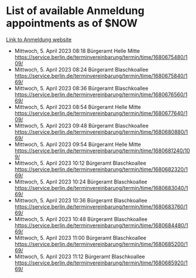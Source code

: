 # List of available Anmeldung appointments as of $NOW
[Link to Anmeldung website](https://service.berlin.de/terminvereinbarung/termin/tag.php?termin=1&anliegen[]=120686&dienstleisterlist=122210,122217,327316,122219,327312,122227,327314,122231,327346,122243,327348,122254,122252,329742,122260,329745,122262,329748,122271,327278,122273,327274,122277,327276,330436,122280,327294,122282,327290,122284,327292,122291,327270,122285,327266,122286,327264,122296,327268,150230,329760,122297,327286,122294,327284,122312,329763,122314,329775,122304,327330,122311,327334,122309,327332,317869,122281,327352,122279,329772,122283,122276,327324,122274,327326,122267,329766,122246,327318,122251,327320,122257,327322,122208,327298,122226,327300&herkunft=http%3A%2F%2Fservice.berlin.de%2Fdienstleistung%2F120686%2F)
- Mittwoch, 5. April 2023 08:18 Bürgeramt Helle Mitte https://service.berlin.de/terminvereinbarung/termin/time/1680675480/109/
- Mittwoch, 5. April 2023 08:24 Bürgeramt Blaschkoallee https://service.berlin.de/terminvereinbarung/termin/time/1680675840/169/
- Mittwoch, 5. April 2023 08:36 Bürgeramt Blaschkoallee https://service.berlin.de/terminvereinbarung/termin/time/1680676560/169/
- Mittwoch, 5. April 2023 08:54 Bürgeramt Helle Mitte https://service.berlin.de/terminvereinbarung/termin/time/1680677640/109/
- Mittwoch, 5. April 2023 09:48 Bürgeramt Blaschkoallee https://service.berlin.de/terminvereinbarung/termin/time/1680680880/169/
- Mittwoch, 5. April 2023 09:54 Bürgeramt Helle Mitte https://service.berlin.de/terminvereinbarung/termin/time/1680681240/109/
- Mittwoch, 5. April 2023 10:12 Bürgeramt Blaschkoallee https://service.berlin.de/terminvereinbarung/termin/time/1680682320/169/
- Mittwoch, 5. April 2023 10:24 Bürgeramt Blaschkoallee https://service.berlin.de/terminvereinbarung/termin/time/1680683040/169/
- Mittwoch, 5. April 2023 10:36 Bürgeramt Blaschkoallee https://service.berlin.de/terminvereinbarung/termin/time/1680683760/169/
- Mittwoch, 5. April 2023 10:48 Bürgeramt Blaschkoallee https://service.berlin.de/terminvereinbarung/termin/time/1680684480/169/
- Mittwoch, 5. April 2023 11:00 Bürgeramt Blaschkoallee https://service.berlin.de/terminvereinbarung/termin/time/1680685200/169/
- Mittwoch, 5. April 2023 11:12 Bürgeramt Blaschkoallee https://service.berlin.de/terminvereinbarung/termin/time/1680685920/169/
